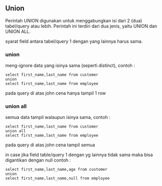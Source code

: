 ## Union
Perintah UNION digunakan untuk menggabungkan isi dari 2 (dua) tabel/query atau lebih. 
Perintah ini terdiri dari dua jenis, yaitu UNION dan UNION ALL. 

syarat field antara tabel/query 1 dengan yang lainnya harus sama.

### union
meng-ignore data yang isinya sama (seperti distinct), contoh :

```
select first_name,last_name from customer
union
select first_name,last_name from employee
```

pada query di atas john cena hanya tampil 1 row

### union all
semua data tampil walaupun isinya sama, contoh :

```
select first_name,last_name from customer
union all
select first_name,last_name from employee
```

pada query di atas john cena tampil semua

in case jika field table/query 1 dengan yg lainnya tidak sama maka bisa digantikan dengan null contoh :

```
select first_name,last_name,age from customer
union
select first_name,last_name,null from employee
```

